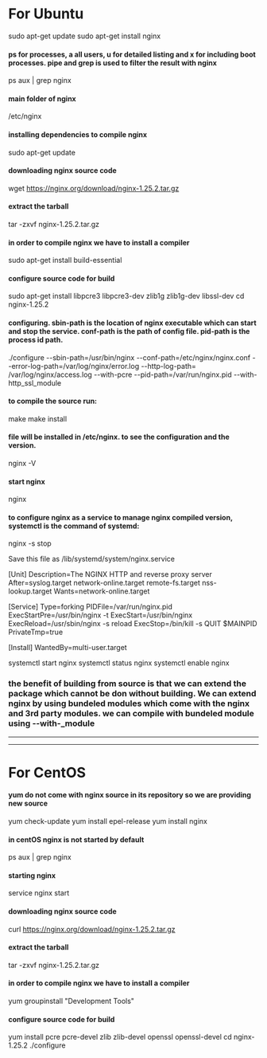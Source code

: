 # For Ubuntu

sudo apt-get update
sudo apt-get install nginx

#### ps for processes, a all users, u for detailed listing and x for including boot processes. pipe and grep is used to filter the result with nginx

ps aux | grep nginx

#### main folder of nginx

/etc/nginx

#### installing dependencies to compile nginx

sudo apt-get update

#### downloading nginx source code

wget https://nginx.org/download/nginx-1.25.2.tar.gz

#### extract the tarball

tar -zxvf nginx-1.25.2.tar.gz

#### in order to compile nginx we have to install a compiler

sudo apt-get install build-essential

#### configure source code for build

sudo apt-get install libpcre3 libpcre3-dev zlib1g zlib1g-dev libssl-dev
cd nginx-1.25.2

#### configuring. sbin-path is the location of nginx executable which can start and stop the service. conf-path is the path of config file. pid-path is the process id path.

./configure --sbin-path=/usr/bin/nginx --conf-path=/etc/nginx/nginx.conf --error-log-path=/var/log/nginx/error.log --http-log-path= /var/log/nginx/access.log --with-pcre --pid-path=/var/run/nginx.pid --with-http_ssl_module

#### to compile the source run:

make
make install

#### file will be installed in /etc/nginx. to see the configuration and the version.

nginx -V

#### start nginx
nginx

#### to configure nginx as a service to manage nginx compiled version, systemctl is the command of systemd:

nginx -s stop

Save this file as /lib/systemd/system/nginx.service

[Unit]
Description=The NGINX HTTP and reverse proxy server
After=syslog.target network-online.target remote-fs.target nss-lookup.target
Wants=network-online.target

[Service]
Type=forking
PIDFile=/var/run/nginx.pid
ExecStartPre=/usr/bin/nginx -t
ExecStart=/usr/bin/nginx
ExecReload=/usr/sbin/nginx -s reload
ExecStop=/bin/kill -s QUIT $MAINPID
PrivateTmp=true

[Install]
WantedBy=multi-user.target

systemctl start nginx
systemctl status nginx
systemctl enable nginx <!-- to configure nginx to start on boot -->


### the benefit of building from source is that we can extend the package which cannot be don without building. We can extend nginx by using bundeled modules which come with the nginx and 3rd party modules. we can compile with bundeled module using --with-<name-of-module>\_module

---

---

# For CentOS

#### yum do not come with nginx source in its repository so we are providing new source

yum check-update
yum install epel-release
yum install nginx

#### in centOS nginx is not started by default

ps aux | grep nginx

#### starting nginx

service nginx start

#### downloading nginx source code

curl https://nginx.org/download/nginx-1.25.2.tar.gz

#### extract the tarball

tar -zxvf nginx-1.25.2.tar.gz

#### in order to compile nginx we have to install a compiler

yum groupinstall "Development Tools"

#### configure source code for build

yum install pcre pcre-devel zlib zlib-devel openssl openssl-devel
cd nginx-1.25.2
./configure

